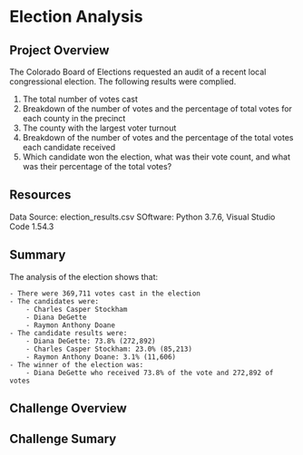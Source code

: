 # Election Analysis

## Project Overview
The Colorado Board of Elections requested an audit of a recent local congressional election. The following results were complied.

1. The total number of votes cast
2. Breakdown of the number of votes and the percentage of total votes for each county in the precinct
3. The county with the largest voter turnout
4. Breakdown of the number of votes and the percentage of the total votes each candidate received
5. Which candidate won the election, what was their vote count, and what was their percentage of the total votes?

## Resources
Data Source: election_results.csv
SOftware: Python 3.7.6, Visual Studio Code 1.54.3

## Summary
The analysis of the election shows that:

	- There were 369,711 votes cast in the election
	- The candidates were:
		- Charles Casper Stockham
		- Diana DeGette
		- Raymon Anthony Doane
	- The candidate results were:
		- Diana DeGette: 73.8% (272,892)
		- Charles Casper Stockham: 23.0% (85,213)
		- Raymon Anthony Doane: 3.1% (11,606)
	- The winner of the election was:
		- Diana DeGette who received 73.8% of the vote and 272,892 of votes

## Challenge Overview

## Challenge Sumary
